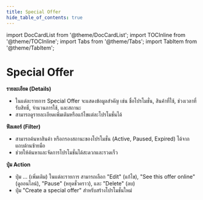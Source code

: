 ```yaml
---
title: Special Offer
hide_table_of_contents: true
---
```


import DocCardList from '@theme/DocCardList';
import TOCInline from '@theme/TOCInline';
import Tabs from '@theme/Tabs';
import TabItem from '@theme/TabItem';

# Special Offer

<Tabs>
  <TabItem value="details" label="Details" default>

**รายละเอียด (Details)**  
- ในแต่ละรายการ Special Offer จะแสดงข้อมูลสำคัญ เช่น ชื่อโปรโมชั่น, สินค้าที่ใช้, ช่วงเวลาที่รับสิทธิ์, จำนวนการใช้, และสถานะ  
- สามารถดูรายละเอียดเพิ่มเติมหรือแก้ไขแต่ละโปรโมชั่นได้


</TabItem>
<TabItem value="filter" label="Filter">

**ฟิลเตอร์ (Filter)**  
- สามารถค้นหาสินค้า หรือกรองสถานะของโปรโมชั่น (Active, Paused, Expired) ได้จากแถบด้านซ้ายมือ  
- ช่วยให้ค้นหาและจัดการโปรโมชั่นได้สะดวกและรวดเร็ว

</TabItem>
<TabItem value="action" label="Action">


**ปุ่ม Action**  
- ปุ่ม ... (เพิ่มเติม) ในแต่ละรายการ สามารถเลือก "Edit" (แก้ไข), "See this offer online" (ดูออนไลน์), "Pause" (หยุดชั่วคราว), และ "Delete" (ลบ)  
- ปุ่ม "Create a special offer" สำหรับสร้างโปรโมชั่นใหม่


</TabItem>
</Tabs>


